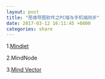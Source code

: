 ```yaml
---
layout: post
title: "思维导图软件之PC端与手机端同步"
date: 2017-03-12 16:11:45 +0800
categories: share
---
```

1.[Mindjet](http://tieba.baidu.com/p/3522009560)

2.MindNode

3.[Mind Vector](https://cn.mindvectorweb.com/MyMaps.php)



